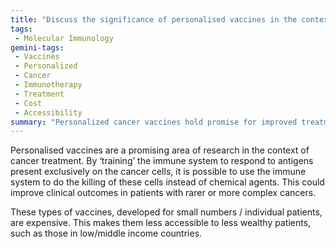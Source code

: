 ```yaml
---
title: "Discuss the significance of personalised vaccines in the context of cancer treatment."
tags:
 - Molecular Immunology
gemini-tags:
 - Vaccines
 - Personalized
 - Cancer
 - Immunotherapy
 - Treatment
 - Cost
 - Accessibility
summary: "Personalized cancer vaccines hold promise for improved treatment outcomes by harnessing the immune system, but their high cost raises accessibility concerns for less wealthy patients."
---
```

Personalised vaccines are a promising area of research in the context of cancer treatment. By ‘training’ the immune system to respond to antigens present exclusively on the cancer cells, it is possible to use the immune system to do the killing of these cells instead of chemical agents. This could improve clinical outcomes in patients with rarer or more complex cancers. 

These types of vaccines, developed for small numbers / individual patients, are expensive. This makes them less accessible to less wealthy patients, such as those in low/middle income countries.